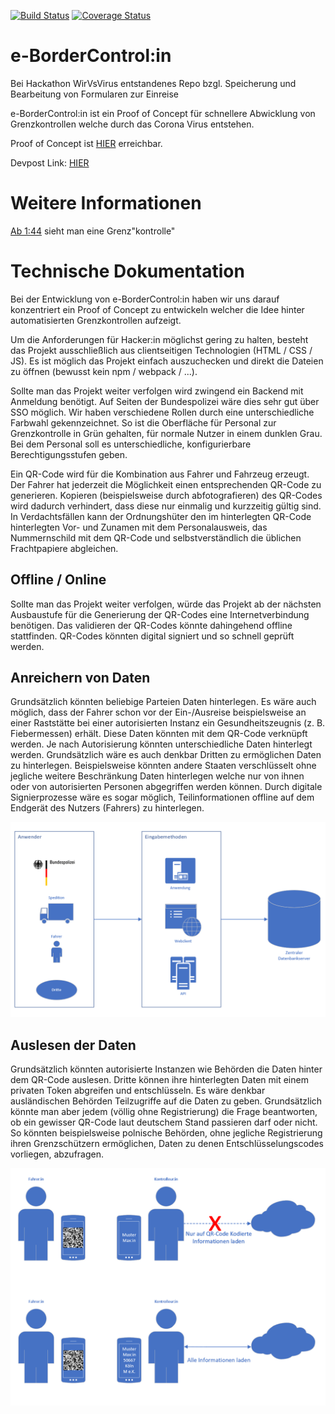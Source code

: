 [![Build Status](https://travis-ci.com/baugid/WirVsVirusHack.svg?branch=master)](https://travis-ci.com/baugid/WirVsVirusHack)
[![Coverage Status](https://coveralls.io/repos/github/baugid/WirVsVirusHack/badge.svg?branch=master)](https://coveralls.io/github/baugid/WirVsVirusHack?branch=master)
# e-BorderControl:in 
Bei Hackathon WirVsVirus entstandenes Repo bzgl. Speicherung und Bearbeitung von Formularen zur Einreise

e-BorderControl:in  ist ein Proof of Concept für schnellere Abwicklung von Grenzkontrollen welche durch das Corona Virus entstehen.

Proof of Concept ist [HIER](https://wirvsvirus-hack.herokuapp.com/) erreichbar.

Devpost Link: [HIER](https://devpost.com/software/01_036_grenzkontrollen_e-bordercontrol-in)

# Weitere Informationen
[Ab 1:44](https://www.youtube.com/watch?v=JG4D3ZPHFU0?t=104) sieht man eine Grenz"kontrolle"

# Technische Dokumentation

Bei der Entwicklung von e-BorderControl:in haben wir uns darauf konzentriert ein Proof of Concept zu entwickeln welcher die Idee
hinter automatisierten Grenzkontrollen aufzeigt.

Um die Anforderungen für Hacker:in möglichst gering zu halten, besteht das Projekt ausschließlich aus clientseitigen Technologien (HTML / CSS / JS).
Es ist möglich das Projekt einfach auszuchecken und direkt die Dateien zu öffnen (bewusst kein npm / webpack / ...). 

Sollte man das Projekt weiter verfolgen wird zwingend ein Backend mit Anmeldung benötigt. Auf Seiten der Bundespolizei wäre dies sehr gut über SSO möglich.
Wir haben verschiedene Rollen durch eine unterschiedliche Farbwahl gekennzeichnet.
So ist die Oberfläche für Personal zur Grenzkontrolle in Grün gehalten, für normale Nutzer in einem dunklen Grau. Bei dem Personal soll es unterschiedliche, konfigurierbare Berechtigungsstufen geben. 

Ein QR-Code wird für die Kombination aus Fahrer und Fahrzeug erzeugt.
Der Fahrer hat jederzeit die Möglichkeit einen entsprechenden QR-Code zu generieren.
Kopieren (beispielsweise durch abfotografieren) des QR-Codes wird dadurch verhindert, dass diese nur einmalig und kurzzeitig gültig sind.  
In Verdachtsfällen kann der Ordnungshüter den im hinterlegten QR-Code hinterlegten Vor- und Zunamen mit dem Personalausweis, das Nummernschild mit dem QR-Code und selbstverständlich die üblichen Frachtpapiere abgleichen.

## Offline / Online

Sollte man das Projekt weiter verfolgen, würde das Projekt ab der nächsten Ausbaustufe für die Generierung der QR-Codes eine Internetverbindung benötigen.
Das validieren der QR-Codes könnte dahingehend offline stattfinden. QR-Codes könnten digital signiert und so schnell geprüft werden.

## Anreichern von Daten

Grundsätzlich könnten beliebige Parteien Daten hinterlegen. 
Es wäre auch möglich, dass der Fahrer schon vor der Ein-/Ausreise beispielsweise an einer
Raststätte bei einer autorisierten Instanz ein Gesundheitszeugnis (z. B. Fiebermessen) erhält. Diese Daten könnten mit dem QR-Code verknüpft werden.
Je nach Autorisierung könnten unterschiedliche Daten hinterlegt werden. Grundsätzlich wäre es auch denkbar Dritten zu ermöglichen Daten zu hinterlegen.
Beispielsweise könnten andere Staaten verschlüsselt ohne jegliche weitere Beschränkung Daten hinterlegen welche nur von ihnen oder von autorisierten Personen abgegriffen werden können.
Durch digitale Signierprozesse wäre es sogar möglich, Teilinformationen offline auf dem Endgerät des Nutzers (Fahrers) zu hinterlegen. 

![Diagramm Anreicherung Daten](doc/anreicherung.png)


## Auslesen der Daten

Grundsätzlich könnten autorisierte Instanzen wie Behörden die Daten hinter dem QR-Code auslesen.
Dritte können ihre hinterlegten Daten mit einem privaten Token abgreifen und entschlüsseln.
Es wäre denkbar ausländischen Behörden Teilzugriffe auf die Daten zu geben.
Grundsätzlich könnte man aber jedem (völlig ohne Registrierung) die Frage beantworten, ob ein gewisser QR-Code laut deutschem Stand passieren darf oder nicht.
So könnten beispielsweise polnische Behörden, ohne jegliche Registrierung ihren Grenzschützern ermöglichen, Daten zu denen Entschlüsselungscodes vorliegen, abzufragen.

![Diagramm Auslesen Daten, an Kontrolle dargestellt](doc/kontrolle.png)
